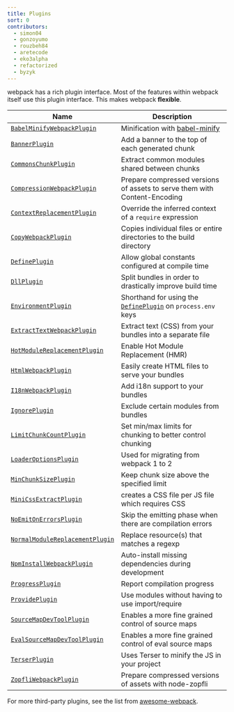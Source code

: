 ```yaml
---
title: Plugins
sort: 0
contributors:
  - simon04
  - gonzoyumo
  - rouzbeh84
  - aretecode
  - eko3alpha
  - refactorized
  - byzyk
---
```


webpack has a rich plugin interface. Most of the features within webpack itself use this plugin interface. This makes webpack __flexible__.

Name                                                     | Description
-------------------------------------------------------- | -----------
[`BabelMinifyWebpackPlugin`](/plugins/babel-minify-webpack-plugin) | Minification with [babel-minify](https://github.com/babel/minify)
[`BannerPlugin`](/plugins/banner-plugin)                 | Add a banner to the top of each generated chunk
[`CommonsChunkPlugin`](/plugins/commons-chunk-plugin)    | Extract common modules shared between chunks
[`CompressionWebpackPlugin`](/plugins/compression-webpack-plugin) | Prepare compressed versions of assets to serve them with Content-Encoding
[`ContextReplacementPlugin`](/plugins/context-replacement-plugin) | Override the inferred context of a `require` expression
[`CopyWebpackPlugin`](/plugins/copy-webpack-plugin) | Copies individual files or entire directories to the build directory
[`DefinePlugin`](/plugins/define-plugin)           | Allow global constants configured at compile time
[`DllPlugin`](/plugins/dll-plugin)                 | Split bundles in order to drastically improve build time
[`EnvironmentPlugin`](/plugins/environment-plugin) | Shorthand for using the [`DefinePlugin`](/plugins/define-plugin) on `process.env` keys
[`ExtractTextWebpackPlugin`](/plugins/extract-text-webpack-plugin) | Extract text (CSS) from your bundles into a separate file
[`HotModuleReplacementPlugin`](/plugins/hot-module-replacement-plugin) | Enable Hot Module Replacement (HMR)
[`HtmlWebpackPlugin`](/plugins/html-webpack-plugin)          | Easily create HTML files to serve your bundles
[`I18nWebpackPlugin`](/plugins/i18n-webpack-plugin)          | Add i18n support to your bundles
[`IgnorePlugin`](/plugins/ignore-plugin)                     | Exclude certain modules from bundles
[`LimitChunkCountPlugin`](/plugins/limit-chunk-count-plugin) | Set min/max limits for chunking to better control chunking
[`LoaderOptionsPlugin`](/plugins/loader-options-plugin)      | Used for migrating from webpack 1 to 2
[`MinChunkSizePlugin`](/plugins/min-chunk-size-plugin)       | Keep chunk size above the specified limit
[`MiniCssExtractPlugin`](/plugins/mini-css-extract-plugin)       | creates a CSS file per JS file which requires CSS
[`NoEmitOnErrorsPlugin`](/configuration/optimization/#optimization-noemitonerrors)  | Skip the emitting phase when there are compilation errors
[`NormalModuleReplacementPlugin`](/plugins/normal-module-replacement-plugin) | Replace resource(s) that matches a regexp
[`NpmInstallWebpackPlugin`](/plugins/npm-install-webpack-plugin) | Auto-install missing dependencies during development
[`ProgressPlugin`](/plugins/progress-plugin)                     | Report compilation progress
[`ProvidePlugin`](/plugins/provide-plugin)                       | Use modules without having to use import/require
[`SourceMapDevToolPlugin`](/plugins/source-map-dev-tool-plugin)  | Enables a more fine grained control of source maps
[`EvalSourceMapDevToolPlugin`](/plugins/eval-source-map-dev-tool-plugin)  | Enables a more fine grained control of eval source maps
[`TerserPlugin`](/plugins/terser-webpack-plugin/)                | Uses Terser to minify the JS in your project
[`ZopfliWebpackPlugin`](/plugins/zopfli-webpack-plugin)          | Prepare compressed versions of assets with node-zopfli

For more third-party plugins, see the list from [awesome-webpack](https://github.com/webpack-contrib/awesome-webpack#webpack-plugins).
